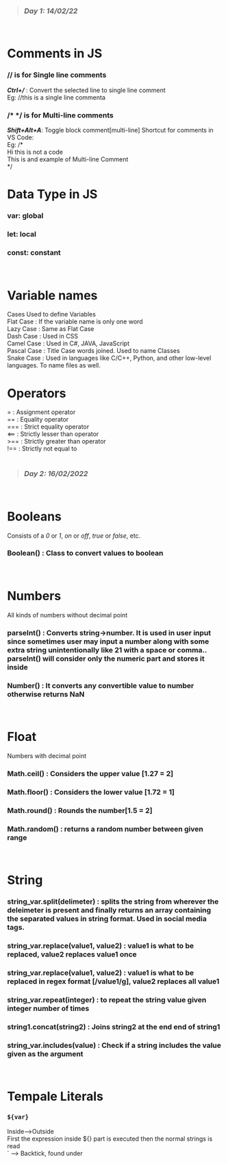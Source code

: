 > ### ***Day 1: 14/02/22***
<br>

# Comments in JS
### // is for Single line comments  
***Ctrl+/***        : Convert the selected line to single line comment  
Eg: //this is a single line commenta  

### /* */ is for Multi-line comments  
***Shift+Alt+A***: Toggle block comment[multi-line]
Shortcut for comments in VS Code:  
Eg: /*  
Hi this is not a code  
This is and example of Multi-line Comment  
*/
<br>

# Data Type in JS
### var: global  
### let: local  
### const: constant
<br>

# Variable names
Cases Used to define Variables  
Flat Case : If the variable name is only one word  
Lazy Case : Same as Flat Case  
Dash Case : Used in CSS  
Camel Case : Used in C#, JAVA, JavaScript  
Pascal Case : Title Case words joined. Used to name Classes  
Snake Case : Used in languages like C/C++, Python, and other low-level languages. To name files as well.
<br>

# Operators
=       : Assignment operator  
==      : Equality operator  
===     : Strict equality operator  
<==     : Strictly lesser than operator  
\>==     : Strictly greater than operator  
!==     : Strictly not equal to  
<br>

> ### ***Day 2: 16/02/2022***
<br>

# Booleans
Consists of a *0* or *1*, *on* or *off*, *true* or *false*, etc.
### Boolean() : Class to convert values to boolean
<br>

# Numbers
All kinds of numbers without decimal point  
### parseInt() : Converts string->number. It is used in user input since sometimes user may input a number along with some extra string unintentionally like 21 with a space or comma.. parseInt() will consider only the numeric part and stores it inside
### Number() : It converts any convertible value to number otherwise returns NaN
<br>

# Float
Numbers with decimal point  
### Math.ceil() : Considers the upper value [1.27 = 2]
### Math.floor() : Considers the lower value [1.72 = 1]
### Math.round() : Rounds the number[1.5 = 2]
### Math.random() : returns a random number between given range  
<br>

# String
### string_var.split(delimeter) : splits the string from wherever the deleimeter is present and finally returns an array containing the separated values in string format. Used in social media tags.
### string_var.replace(value1, value2) : value1 is what to be replaced, value2 replaces value1 once
### string_var.replace(value1, value2) : value1 is what to be replaced in regex format [/value1/g], value2 replaces all value1
### string_var.repeat(integer) : to repeat the string value given integer number of times
### string1.concat(string2) : Joins string2 at the end end of string1
### string_var.includes(value) : Check if a string includes the value given as the argument
<br>

# Tempale Literals
### `${var}`  
Inside-->Outside    
First the expression inside ${} part is executed then the normal strings is read  
` --> Backtick, found under 
<br>

